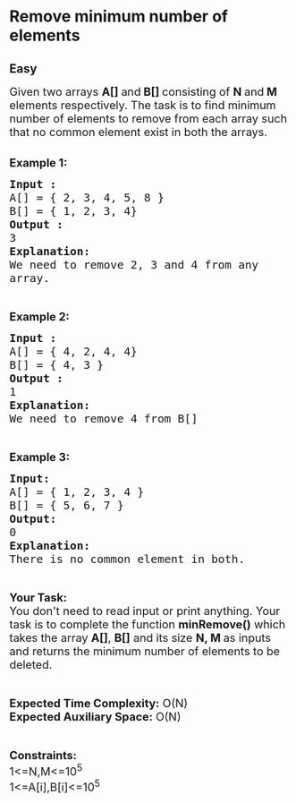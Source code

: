 # Remove minimum number of elements
## Easy
<div class="problems_problem_content__Xm_eO"><p><span style="font-size:20px">Given two arrays <strong>A[] </strong>and<strong> B[] </strong>consisting of <strong>N </strong>and<strong> M</strong> elements respectively. The task is to find minimum number of elements to remove from each array such that no common element exist in both the arrays.</span><br>
&nbsp;</p>

<p><span style="font-size:20px"><strong>Example 1:</strong></span></p>

<pre><span style="font-size:20px"><strong>Input :
</strong>A[] = { 2, 3, 4, 5, 8 }
B[] = { 1, 2, 3, 4}
<strong>Output :
</strong>3
<strong>Explanation:</strong>
We need to remove 2, 3 and 4 from any 
array.</span></pre>

<p>&nbsp;</p>

<p><span style="font-size:20px"><strong>Example 2:</strong></span></p>

<pre><span style="font-size:20px"><strong>Input :
</strong>A[] = { 4, 2, 4, 4}
B[] = { 4, 3 }
<strong>Output :
</strong>1
<strong>Explanation:</strong>
We need to remove 4 from B[]</span></pre>

<p>&nbsp;</p>

<p><span style="font-size:20px"><strong>Example 3:</strong></span></p>

<pre><span style="font-size:20px"><strong>Input:
</strong>A[] = { 1, 2, 3, 4 }
B[] = { 5, 6, 7 }
<strong>Output:
</strong>0
<strong>Explanation:</strong>
There is no common element in both.</span></pre>

<p>&nbsp;</p>

<p><span style="font-size:20px"><strong>Your Task:&nbsp;&nbsp;</strong><br>
You don't need to read input or print anything. Your task is to complete the function&nbsp;<strong>minRemove()</strong>&nbsp;which takes the array <strong>A[]</strong>, <strong>B[]</strong> and its size <strong>N</strong><strong>, M </strong>as inputs and returns the minimum number of elements to be deleted.</span></p>

<p>&nbsp;</p>

<p><span style="font-size:20px"><strong>Expected Time Complexity:</strong> O(N)<br>
<strong>Expected Auxiliary Space:</strong> O(N)</span></p>

<p>&nbsp;</p>

<p><span style="font-size:20px"><strong>Constraints:</strong><br>
1&lt;=N,M&lt;=10<sup>5</sup><br>
1&lt;=A[i],B[i]&lt;=10<sup>5</sup></span></p>

<p>&nbsp;</p>
</div>